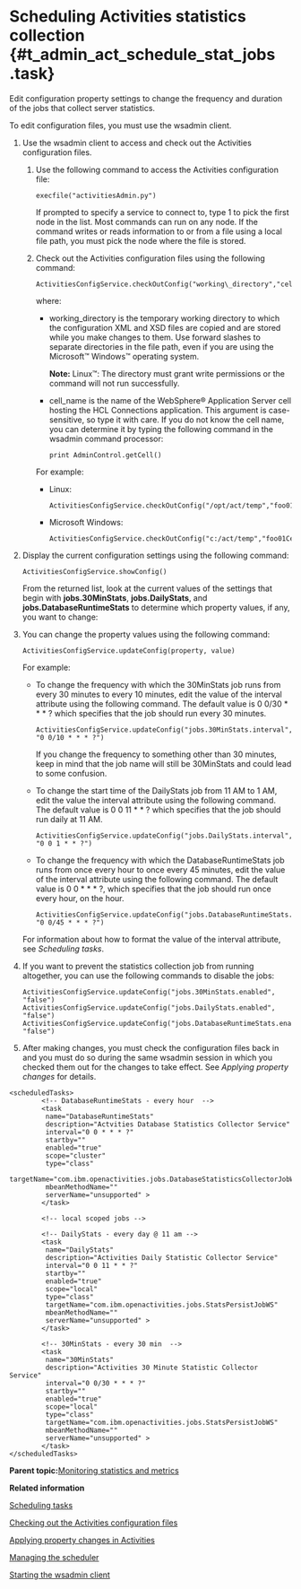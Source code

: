 # Scheduling Activities statistics collection {#t_admin_act_schedule_stat_jobs .task}

Edit configuration property settings to change the frequency and duration of the jobs that collect server statistics.

To edit configuration files, you must use the wsadmin client.

1.  Use the wsadmin client to access and check out the Activities configuration files.

    1.  Use the following command to access the Activities configuration file:

        ```
        execfile("activitiesAdmin.py")
        ```

        If prompted to specify a service to connect to, type 1 to pick the first node in the list. Most commands can run on any node. If the command writes or reads information to or from a file using a local file path, you must pick the node where the file is stored.

    2.  Check out the Activities configuration files using the following command:

        ```
        ActivitiesConfigService.checkOutConfig("working\_directory","cell\_name")
        
        ```

        where:

        -   working\_directory is the temporary working directory to which the configuration XML and XSD files are copied and are stored while you make changes to them. Use forward slashes to separate directories in the file path, even if you are using the Microsoft™ Windows™ operating system.

            **Note:** Linux™: The directory must grant write permissions or the command will not run successfully.

        -   cell\_name is the name of the WebSphere® Application Server cell hosting the HCL Connections application. This argument is case-sensitive, so type it with care. If you do not know the cell name, you can determine it by typing the following command in the wsadmin command processor:

            ```
            print AdminControl.getCell()
            ```

        For example:

        -   Linux:

            ```
            ActivitiesConfigService.checkOutConfig("/opt/act/temp","foo01Cell01")
            ```

        -   Microsoft Windows:

            ```
            ActivitiesConfigService.checkOutConfig("c:/act/temp","foo01Cell01")
            ```

2.  Display the current configuration settings using the following command:

    ```
    ActivitiesConfigService.showConfig() 
    
    ```

    From the returned list, look at the current values of the settings that begin with **jobs.30MinStats**, **jobs.DailyStats**, and **jobs.DatabaseRuntimeStats** to determine which property values, if any, you want to change:

3.  You can change the property values using the following command:

    ```
    ActivitiesConfigService.updateConfig(property, value)
    ```

    For example:

    -   To change the frequency with which the 30MinStats job runs from every 30 minutes to every 10 minutes, edit the value of the interval attribute using the following command. The default value is 0 0/30 \* \* \* ? which specifies that the job should run every 30 minutes.

        ```
        ActivitiesConfigService.updateConfig("jobs.30MinStats.interval", "0 0/10 * * * ?")
        ```

        If you change the frequency to something other than 30 minutes, keep in mind that the job name will still be 30MinStats and could lead to some confusion.

    -   To change the start time of the DailyStats job from 11 AM to 1 AM, edit the value the interval attribute using the following command. The default value is 0 0 11 \* \* ? which specifies that the job should run daily at 11 AM.

        ```
        ActivitiesConfigService.updateConfig("jobs.DailyStats.interval", "0 0 1 * * ?")
        ```

    -   To change the frequency with which the DatabaseRuntimeStats job runs from once every hour to once every 45 minutes, edit the value of the interval attribute using the following command. The default value is 0 0 \* \* \* ?, which specifies that the job should run once every hour, on the hour.

        ```
        ActivitiesConfigService.updateConfig("jobs.DatabaseRuntimeStats.interval", "0 0/45 * * * ?")
        ```

    For information about how to format the value of the interval attribute, see *Scheduling tasks*.

4.  If you want to prevent the statistics collection job from running altogether, you can use the following commands to disable the jobs:

    ```
    ActivitiesConfigService.updateConfig("jobs.30MinStats.enabled", "false")
    ActivitiesConfigService.updateConfig("jobs.DailyStats.enabled", "false")
    ActivitiesConfigService.updateConfig("jobs.DatabaseRuntimeStats.enabled", "false")
    ```

5.  After making changes, you must check the configuration files back in and you must do so during the same wsadmin session in which you checked them out for the changes to take effect. See *Applying property changes* for details.


```
<scheduledTasks>
        <!-- DatabaseRuntimeStats - every hour  -->
        <task 
         name="DatabaseRuntimeStats" 
         description="Actvities Database Statistics Collector Service"
         interval="0 0 * * * ?" 
         startby="" 
         enabled="true" 
         scope="cluster" 
         type="class"
         targetName="com.ibm.openactivities.jobs.DatabaseStatisticsCollectorJobWS" 
         mbeanMethodName="" 
         serverName="unsupported" >
        </task>

        <!-- local scoped jobs -->
         
        <!-- DailyStats - every day @ 11 am -->
        <task 
         name="DailyStats" 
         description="Activities Daily Statistic Collector Service"
         interval="0 0 11 * * ?" 
         startby="" 
         enabled="true" 
         scope="local" 
         type="class" 
         targetName="com.ibm.openactivities.jobs.StatsPersistJobWS" 
         mbeanMethodName="" 
         serverName="unsupported" >
        </task>
                   
        <!-- 30MinStats - every 30 min  -->
        <task 
         name="30MinStats" 
         description="Activities 30 Minute Statistic Collector Service"
         interval="0 0/30 * * * ?" 
         startby="" 
         enabled="true" 
         scope="local"  
         type="class"
         targetName="com.ibm.openactivities.jobs.StatsPersistJobWS" 
         mbeanMethodName="" 
         serverName="unsupported" >
        </task>
</scheduledTasks>

```

**Parent topic:**[Monitoring statistics and metrics](../admin/t_admin_act_collecting_statistics.md)

**Related information**  


[Scheduling tasks](../admin/c_admin_common_was_scheduler.md)

[Checking out the Activities configuration files](../admin/t_admin_act_checkout_config_file.md)

[Applying property changes in Activities](../admin/t_admin_act_save_changes.md)

[Managing the scheduler](../admin/t_admin_act_manage_scheduler.md)

[Starting the wsadmin client](t_admin_wsadmin_starting.md)

